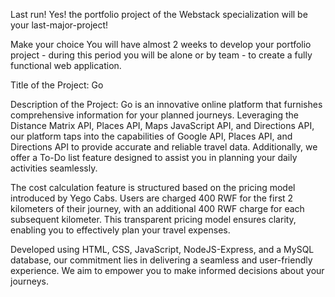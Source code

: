 Last run!
Yes! the portfolio project of the Webstack specialization will be your last-major-project!

Make your choice
You will have almost 2 weeks to develop your portfolio project - during this period you will be alone or by team - to create a fully functional web application.

Title of the Project: Go

Description of the Project:
Go is an innovative online platform that furnishes comprehensive information for your planned journeys. Leveraging the Distance Matrix API, Places API, Maps JavaScript API, and Directions API, our platform taps into the capabilities of Google API, Places API, and Directions API to provide accurate and reliable travel data. Additionally, we offer a To-Do list feature designed to assist you in planning your daily activities seamlessly.

The cost calculation feature is structured based on the pricing model introduced by Yego Cabs. Users are charged 400 RWF for the first 2 kilometers of their journey, with an additional 400 RWF charge for each subsequent kilometer. This transparent pricing model ensures clarity, enabling you to effectively plan your travel expenses.

Developed using HTML, CSS, JavaScript, NodeJS-Express, and a MySQL database, our commitment lies in delivering a seamless and user-friendly experience. We aim to empower you to make informed decisions about your journeys.
